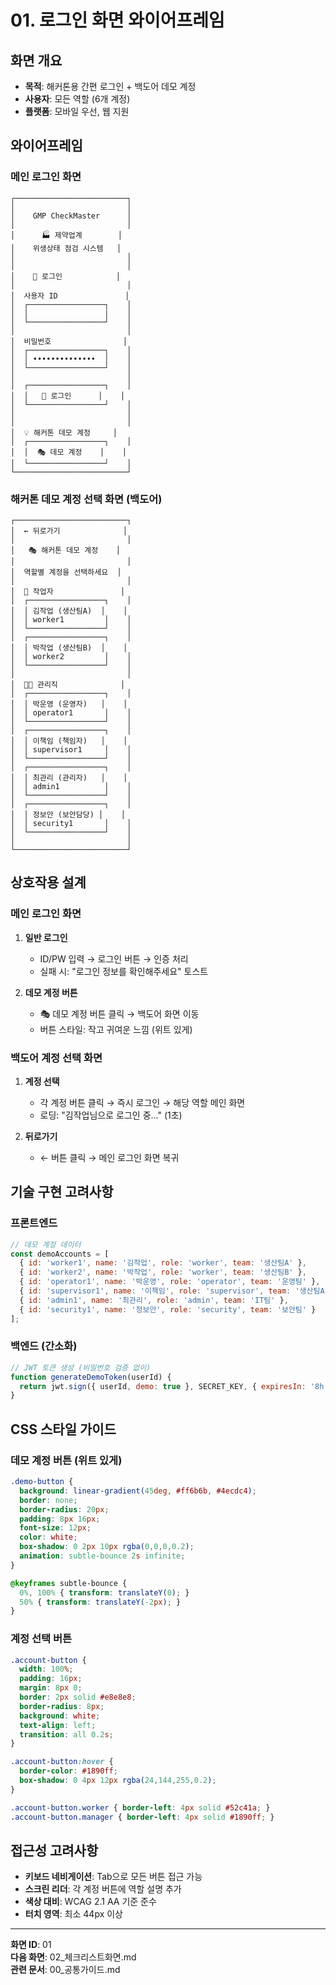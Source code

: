 # 01. 로그인 화면 와이어프레임

## 화면 개요
- **목적**: 해커톤용 간편 로그인 + 백도어 데모 계정
- **사용자**: 모든 역할 (6개 계정)
- **플랫폼**: 모바일 우선, 웹 지원

## 와이어프레임

### 메인 로그인 화면
```
┌─────────────────────────┐
│                         │
│    GMP CheckMaster      │
│                         │
│      🏭 제약업계        │
│    위생상태 점검 시스템   │
│                         │
│                         │
│    👤 로그인            │
│                         │
│  사용자 ID               │
│  ┌─────────────────┐    │
│  │                 │    │
│  └─────────────────┘    │
│                         │
│  비밀번호                │
│  ┌─────────────────┐    │
│  │ ••••••••••••••  │    │
│  └─────────────────┘    │
│                         │
│  ┌─────────────────┐    │
│  │   🔐 로그인      │    │
│  └─────────────────┘    │
│                         │
│                         │
│  💡 해커톤 데모 계정     │
│  ┌─────────────────┐    │
│  │  🎭 데모 계정    │    │
│  └─────────────────┘    │
└─────────────────────────┘
```

### 해커톤 데모 계정 선택 화면 (백도어)
```
┌─────────────────────────┐
│  ← 뒤로가기              │
│                         │
│   🎭 해커톤 데모 계정    │
│                         │
│  역할별 계정을 선택하세요  │
│                         │
│  👷 작업자               │
│  ┌─────────────────┐    │
│  │ 김작업 (생산팀A)  │    │
│  │ worker1         │    │
│  └─────────────────┘    │
│  ┌─────────────────┐    │
│  │ 박작업 (생산팀B)  │    │
│  │ worker2         │    │
│  └─────────────────┘    │
│                         │
│  👨‍💼 관리직              │
│  ┌─────────────────┐    │
│  │ 박운영 (운영자)   │    │
│  │ operator1       │    │
│  └─────────────────┘    │
│  ┌─────────────────┐    │
│  │ 이책임 (책임자)   │    │
│  │ supervisor1     │    │
│  └─────────────────┘    │
│  ┌─────────────────┐    │
│  │ 최관리 (관리자)   │    │
│  │ admin1          │    │
│  └─────────────────┘    │
│  ┌─────────────────┐    │
│  │ 정보안 (보안담당) │    │
│  │ security1       │    │
│  └─────────────────┘    │
│                         │
└─────────────────────────┘
```

## 상호작용 설계

### 메인 로그인 화면
1. **일반 로그인**
   - ID/PW 입력 → 로그인 버튼 → 인증 처리
   - 실패 시: "로그인 정보를 확인해주세요" 토스트

2. **데모 계정 버튼**
   - 🎭 데모 계정 버튼 클릭 → 백도어 화면 이동
   - 버튼 스타일: 작고 귀여운 느낌 (위트 있게)

### 백도어 계정 선택 화면
1. **계정 선택**
   - 각 계정 버튼 클릭 → 즉시 로그인 → 해당 역할 메인 화면
   - 로딩: "김작업님으로 로그인 중..." (1초)

2. **뒤로가기**
   - ← 버튼 클릭 → 메인 로그인 화면 복귀

## 기술 구현 고려사항

### 프론트엔드
```javascript
// 데모 계정 데이터
const demoAccounts = [
  { id: 'worker1', name: '김작업', role: 'worker', team: '생산팀A' },
  { id: 'worker2', name: '박작업', role: 'worker', team: '생산팀B' },
  { id: 'operator1', name: '박운영', role: 'operator', team: '운영팀' },
  { id: 'supervisor1', name: '이책임', role: 'supervisor', team: '생산팀A' },
  { id: 'admin1', name: '최관리', role: 'admin', team: 'IT팀' },
  { id: 'security1', name: '정보안', role: 'security', team: '보안팀' }
];
```

### 백엔드 (간소화)
```javascript
// JWT 토큰 생성 (비밀번호 검증 없이)
function generateDemoToken(userId) {
  return jwt.sign({ userId, demo: true }, SECRET_KEY, { expiresIn: '8h' });
}
```

## CSS 스타일 가이드

### 데모 계정 버튼 (위트 있게)
```css
.demo-button {
  background: linear-gradient(45deg, #ff6b6b, #4ecdc4);
  border: none;
  border-radius: 20px;
  padding: 8px 16px;
  font-size: 12px;
  color: white;
  box-shadow: 0 2px 10px rgba(0,0,0,0.2);
  animation: subtle-bounce 2s infinite;
}

@keyframes subtle-bounce {
  0%, 100% { transform: translateY(0); }
  50% { transform: translateY(-2px); }
}
```

### 계정 선택 버튼
```css
.account-button {
  width: 100%;
  padding: 16px;
  margin: 8px 0;
  border: 2px solid #e8e8e8;
  border-radius: 8px;
  background: white;
  text-align: left;
  transition: all 0.2s;
}

.account-button:hover {
  border-color: #1890ff;
  box-shadow: 0 4px 12px rgba(24,144,255,0.2);
}

.account-button.worker { border-left: 4px solid #52c41a; }
.account-button.manager { border-left: 4px solid #1890ff; }
```

## 접근성 고려사항
- **키보드 네비게이션**: Tab으로 모든 버튼 접근 가능
- **스크린 리더**: 각 계정 버튼에 역할 설명 추가
- **색상 대비**: WCAG 2.1 AA 기준 준수
- **터치 영역**: 최소 44px 이상

---
**화면 ID**: 01  
**다음 화면**: 02_체크리스트화면.md  
**관련 문서**: 00_공통가이드.md
